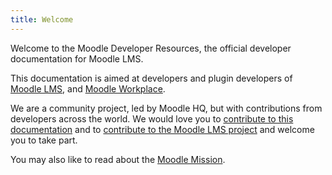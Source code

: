 ```yaml
---
title: Welcome
---
```


Welcome to the Moodle Developer Resources, the official developer documentation for Moodle LMS.

This documentation is aimed at developers and plugin developers of [Moodle LMS](https://www.moodle.org), and [Moodle Workplace](https://moodle.com/solutions/workplace/).

We are a community project, led by Moodle HQ, but with contributions from developers across the world. We would love you to [contribute to this documentation](./contributing.md) and to [contribute to the Moodle LMS project](../development/index.md) and welcome you to take part.

You may also like to read about the [Moodle Mission](../community/mission.md).
